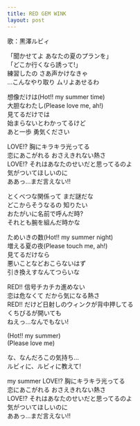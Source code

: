 ```yaml
---
title: RED GEM WINK
layout: post
---
```

歌：<a class="ruby">黒澤ルビィ</a>

<p><a class="ruby">「聞かせてよ あなたの夏のプランを」<br />
「どこか行くなら誘って!」<br />
練習したの さあ声かけなきゃ<br />
…こんなやり取り ムリよあせるわ</a></p>

<p><a class="ruby">想像だけは(Hot!! my summer time)<br />
大胆なわたし(Please love me, ah!)<br />
見てるだけでは<br />
始まらないとわかってるけど<br />
あと一歩 勇気ください</a></p>

<p><a class="ruby">LOVE!? 胸にキラキラ光ってる<br />
恋にあこがれる おさえきれない熱さ<br />
LOVE!? それはあなたのせいだと思ってるのよ<br />
気がついてほしいのに<br />
ああっ…まだ言えない!!</a></p>

<p><a class="ruby">とくべつな関係って まだ謎だな<br />
どこからそうなるの 知りたい<br />
おたがいに名前で呼んだ時?<br />
それとも腕を組んだ時かな</a></p>

<p><a class="ruby">ためいきの数(Hot!! my summer night)<br />
増える夏の夜(Please touch me, ah!)<br />
見てるだけなら<br />
悪いことなどおこらないはず<br />
引き換えすなんてつらいな</a></p>

<p><a class="ruby">RED!! 信号チカチカ進めない<br />
恋は危なくて だから気になる熱さ<br />
RED!! だけど日射しのウィンクが背中押してる<br />
くちびるが開いても<br />
ねえっ…なんでもない!</a></p>

<p><a class="ruby">(Hot!! my summer)<br />
(Please love me)</a></p>

<p><a class="ruby">な、なんだろこの気持ち…<br />
ルビィに、ルビィに教えて!</a></p>

<p><a class="ruby">my summer LOVE!? 胸にキラキラ光ってる<br />
恋にあこがれる おさえきれない熱さ<br />
LOVE!? それはあなたのせいだと思ってるのよ<br />
気がついてほしいのに<br />
ああっ…まだ言えない!!</a></p>